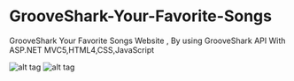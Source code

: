 GrooveShark-Your-Favorite-Songs
===============================

GrooveShark Your Favorite Songs Website , By using GrooveShark API
With ASP.NET MVC5,HTML4,CSS,JavaScript

![alt tag](http://oi61.tinypic.com/155rzbc.jpg)
![alt tag](http://oi59.tinypic.com/2u9iwxj.jpg)


